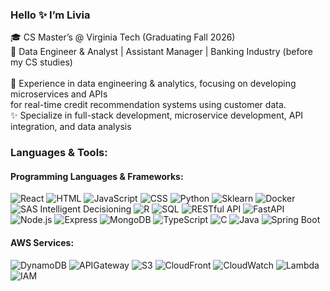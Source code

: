 ### Hello ✨ I’m Livia
<p> 🎓 CS Master’s @ Virginia Tech (Graduating Fall 2026)<br>
💼 Data Engineer & Analyst | Assistant Manager | Banking Industry (before my CS studies)<br>
<br>
🚀 Experience in data engineering & analytics, focusing on developing microservices and APIs<br> for real-time credit recommendation systems using customer data.<br>
✨ Specialize in full-stack development, microservice development, API integration, and data analysis</p>


### Languages & Tools:

#### Programming Languages & Frameworks:
![React](https://img.shields.io/badge/React-20232A?style=flat&logo=react&logoColor=61DAFB)
![HTML](https://img.shields.io/badge/HTML-E34F26?style=flat&logo=html5&logoColor=white)
![JavaScript](https://img.shields.io/badge/JavaScript-F7DF1E?style=flat&logo=javascript&logoColor=black)
![CSS](https://img.shields.io/badge/CSS-1572B6?style=flat&logo=css3&logoColor=white)
![Python](https://img.shields.io/badge/Python-3776AB?style=flat&logo=python&logoColor=white)
![Sklearn](https://img.shields.io/badge/Scikit--learn-F7931E?style=flat&logo=scikit-learn&logoColor=white)
![Docker](https://img.shields.io/badge/Docker-2496ED?style=flat&logo=docker&logoColor=white)
![SAS Intelligent Decisioning](https://img.shields.io/badge/SAS-Intelligent%20Decisioning-0088CE?style=flat&logo=sas&logoColor=white)
![R](https://img.shields.io/badge/R-276DC3?style=flat&logo=r&logoColor=white)
![SQL](https://img.shields.io/badge/SQL-003B57?style=flat&logo=postgresql&logoColor=white)
![RESTful API](https://img.shields.io/badge/RESTful%20API-0052CC?style=flat&logo=api&logoColor=white)
![FastAPI](https://img.shields.io/badge/FastAPI-009688?style=flat&logo=fastapi&logoColor=white)
![Node.js](https://img.shields.io/badge/Node.js-339933?style=flat&logo=node.js&logoColor=white)
![Express](https://img.shields.io/badge/Express-000000?style=flat&logo=express&logoColor=white)
![MongoDB](https://img.shields.io/badge/MongoDB-47A248?style=flat&logo=mongodb&logoColor=white)
![TypeScript](https://img.shields.io/badge/TypeScript-3178C6?style=flat&logo=typescript&logoColor=white)
![C](https://img.shields.io/badge/C-A8B9CC?style=flat&logo=c&logoColor=white)
![Java](https://img.shields.io/badge/Java-007396?style=flat&logo=java&logoColor=white)
![Spring Boot](https://img.shields.io/badge/Spring%20Boot-6DB33F?style=flat&logo=spring-boot&logoColor=white)

#### AWS Services:
![DynamoDB](https://img.shields.io/badge/AWS-DynamoDB-FF9900?style=flat&logo=amazon-aws&logoColor=white)
![APIGateway](https://img.shields.io/badge/AWS-API%20Gateway-FF9900?style=flat&logo=amazon-aws&logoColor=white)
![S3](https://img.shields.io/badge/AWS-S3-FF9900?style=flat&logo=amazon-aws&logoColor=white)
![CloudFront](https://img.shields.io/badge/AWS-CloudFront-FF9900?style=flat&logo=amazon-aws&logoColor=white)
![CloudWatch](https://img.shields.io/badge/AWS-CloudWatch-FF9900?style=flat&logo=amazon-aws&logoColor=white)
![Lambda](https://img.shields.io/badge/AWS-Lambda-FF9900?style=flat&logo=amazon-aws&logoColor=white)
![IAM](https://img.shields.io/badge/AWS-IAM-FF9900?style=flat&logo=amazon-aws&logoColor=white)



